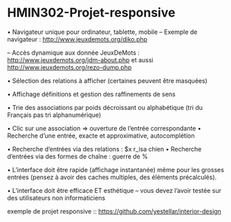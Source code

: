 # HMIN302-Projet-responsive
• Navigateur unique pour ordinateur, tablette, mobile – Exemple de navigateur : http://www.jeuxdemots.org/diko.php 

– Accès dynamique aux donnée JeuxDeMots : http://www.jeuxdemots.org/jdm-about.php et aussi http://www.jeuxdemots.org/rezo-dump.php 

• Sélection des relations à afficher (certaines peuvent être masquées) 

• Affichage définitions et gestion des raffinements de sens 

• Trie des associations par poids décroissant ou alphabétique (tri du Français pas tri alphanumérique)

• Clic sur une association => ouverture de l’entrée correspondante • Recherche d’une entrée, exacte et approximative, autocomplétion 

• Recherche d’entrées via des relations : $x r_isa chien • Recherche d’entrées via des formes de chaîne : guerre de % 

• L’interface doit être rapide (affichage instantanée) même pour les grosses entrées (pensez à avoir des caches multiples, des éléments précalculés). 

• L’interface doit être efficace ET esthétique – vous devez l’avoir testée sur des utilisateurs non informaticiens




exemple de projet responsive ::
https://github.com/yestellar/interior-design
